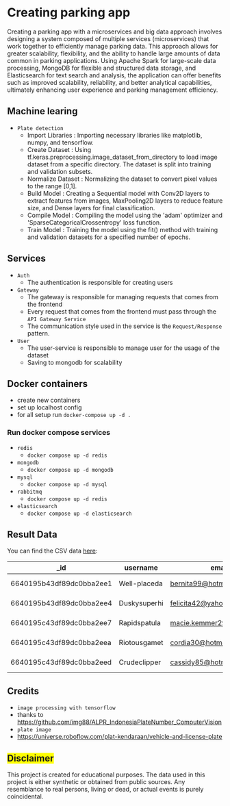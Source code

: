 # Creating parking app 
Creating a parking app with a microservices and big data approach involves designing a system composed of multiple services (microservices) that work together to efficiently manage parking data. This approach allows for greater scalability, flexibility, and the ability to handle large amounts of data common in parking applications. Using Apache Spark for large-scale data processing, MongoDB for flexible and structured data storage, and Elasticsearch for text search and analysis, the application can offer benefits such as improved scalability, reliability, and better analytical capabilities, ultimately enhancing user experience and parking management efficiency.

## Machine learing
* `Plate detection`
  * Import Libraries   : Importing necessary libraries like matplotlib, numpy, and tensorflow.
  * Create Dataset     : Using tf.keras.preprocessing.image_dataset_from_directory to load image dataset from a specific   directory. The dataset is split into training and validation subsets.
  * Normalize Dataset  : Normalizing the dataset to convert pixel values to the range [0,1].
  * Build Model        : Creating a Sequential model with Conv2D layers to extract features from images, MaxPooling2D layers to reduce feature size, and Dense layers for final classification.
  * Compile Model      : Compiling the model using the 'adam' optimizer and 'SparseCategoricalCrossentropy' loss function.
  * Train Model        : Training the model using the fit() method with training and validation datasets for a specified number of epochs.
## Services 
* `Auth`
  * The authentication is responsible for creating users
* `Gateway`
  * The gateway is responsible for managing requests that comes from the frontend
  * Every request that comes from the frontend must pass through the `API Gateway Service`
  * The communication style used in the service is the `Request/Response` pattern.
* `User`
  * The user-service is responsible to manage user for the usage of the dataset
  * Saving to mongodb for scalability
## Docker containers
* create new containers
* set up localhost config
* for all setup run `docker-compose up -d .`
### Run docker compose services
* `redis`
  * `docker compose up -d redis`
* `mongodb`
  * `docker compose up -d mongodb`
* `mysql`
  * `docker compose up -d mysql`
* `rabbitmq`
  * `docker compose up -d redis`
* `elasticsearch`
  * `docker compose up -d elasticsearch`

## Result Data

You can find the CSV data [here](https://github.com/kmnvz-mayvez/appbg/blob/main/data-user.csv):

| _id                  | username      | email                       | profilePicture                                  | hourStay | cost  | plateNumber | phoneNumber          | createdAt                 |
|----------------------|---------------|-----------------------------|-------------------------------------------------|----------|-------|-------------|----------------------|---------------------------|
| 6640195b43df89dc0bba2ee1 | Well-placeda | bernita99@hotmail.com       | https://picsum.photos/seed/Il7ez8wv7D/640/480   | 4        | 20000 | B4W3T9S1    | (861) 213-9322 x777  | 2024-05-12T01:20:27.470+00:00 |
| 6640195b43df89dc0bba2ee4 | Duskysuperhi | felicita42@yahoo.com        | https://picsum.photos/seed/tKGqzaZoK/640/480    | 7        | 35000 | B8C2X4V5    | 794-485-6055        | 2024-05-12 01:20:27.669000 |
| 6640195c43df89dc0bba2ee7 | Rapidspatula | macie.kemmer29@yahoo.com    | https://picsum.photos/seed/iC6uZrY/640/480      | 2        | 10000 | B7J8Z5T2    | 1-700-810-0785 x142 | 2024-05-12 01:20:27.828000 |
| 6640195c43df89dc0bba2eea | Riotousgamet | cordia30@hotmail.com        | https://picsum.photos/seed/I5zhd/640/480        | 4        | 20000 | B6J1W4T9    | (287) 811-3914      | 2024-05-12 01:20:27.999000 |
| 6640195c43df89dc0bba2eed | Crudeclipper | cassidy85@hotmail.com       | https://picsum.photos/seed/83aZQEEVt/640/480   | 4        | 20000 | B7W9N3T2    | 748-451-3798 x47215 | 2024-05-12 01:20:28.340000 |

## Credits 
* `image processing with tensorflow`
 * thanks to https://github.com/img88/ALPR_IndonesiaPlateNumber_ComputerVision
* `plate image`
 * https://universe.roboflow.com/plat-kendaraan/vehicle-and-license-plate

## <span style="background-color: #ffff00">Disclaimer</span>

This project is created for educational purposes. The data used in this project is either synthetic or obtained from public sources. Any resemblance to real persons, living or dead, or actual events is purely coincidental.
